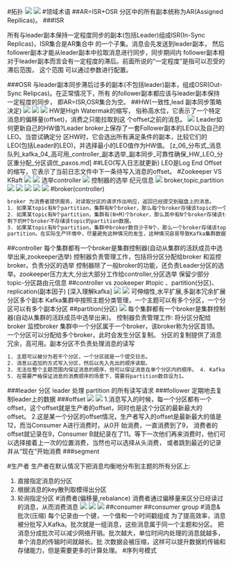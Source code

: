 #拓扑
![](.z_06_分布式_消息队列_kafka_01_关系拓扑_broker_controller_topic_partition_zookeeper_Isr_group_producer_consumer_images/8a77e2fe.png)
![](.z_06_分布式_消息队列_kafka_01_关系拓扑_broker_controller_topic_partition_zookeeper_Isr_group_producer_consumer_images/fc7b7740.png)
#领域术语
##AR=ISR+OSR
分区中的所有副本统称为AR(Assigned Repllicas)。
###ISR

所有与leader副本保持一定程度同步的副本(包括Leader)组成ISR(In-Sync Replicas)，ISR集合是AR集合中 的一个子集。消息会先发送到leader副本，
然后follower副本才能从leader副本中拉取消息进行同步，同步期间内 follower副本相对于leader副本而言会有一定程度的滞后。前面所说的“一定程度”是指可以忍受的滞后范围，
这个范围 可以通过参数进行配置。

###OSR
与leader副本同步滞后过多的副本(不包括leader)副本，组成OSR(Out-Sync Relipcas)。在正常情况下，所有 的follower副本都应该与leader副本保持一定程度的同步，
即AR=ISR,OSR集合为空。
##HW(一致性,lead 副本同步策略决定)
![](.z_06_分布式_消息队列_kafka_01_关系拓扑_broker_controller_topic_partition_zookeeper_Isr_group_producer_consumer_images/1e1e9835.png)
![](.z_06_分布式_消息队列_kafka_01_关系拓扑_broker_controller_topic_partition_zookeeper_Isr_group_producer_consumer_images/037cbf0c.png)
![](.z_06_分布式_消息队列_kafka_01_关系拓扑_broker_controller_topic_partition_zookeeper_Isr_group_producer_consumer_images/5f2b1eb0.png)
HW是High Watermak的缩写， 俗称高水位，它表示了一个特定消息的偏移量(offset)，消费之只能拉取到这 个offset之前的消息。
![](.z_06_分布式_消息队列_kafka_01_关系拓扑_broker_controller_topic_partition_zookeeper_Isr_group_producer_consumer_images/21ed9386.png)
Leader如何更新自己的HW值?Leader broker上保存了一套Follower副本的LEO以及自己的LEO。当尝试确定分
区HW时，它会选出所有满足条件的副本，比较它们的LEO(包括Leader的LEO)，并选择最小的LEO值作为HW值。
[z_06_分布式_消息队列_kafka_04_高可用_controller_副本选举_副本同步_可靠性确保_HW_LEO_分区重分配_分区调优_paxos.md]
##LEO(写入日志就更新)
LEO是Log End Offset的缩写，它表示了当前日志文件中下一条待写入消息的offset。
#Zookeeper VS KRaft
![](.z_06_分布式_消息队列_kafka_01_关系拓扑_broker_controller_topic_partition_zookeeper_Isr_group_producer_consumer_images/c2d343ba.png)
[](https://blog.csdn.net/HuoqilinHeiqiji/article/details/103072042)
![](.z_06_分布式_消息队列_kafka_01_关系拓扑_broker_controller_topic_partition_zookeeper_Isr_group_producer_consumer_images/d634d035.png)
选举controller
![](.z_06_分布式_消息队列_kafka_01_关系拓扑_broker_controller_topic_partition_zookeeper_Isr_group_producer_consumer_images/9039e649.png)
[](https://cloud.tencent.com/developer/article/1840424)
[](https://cloud.tencent.com/developer/article/1840424)
[](https://blog.csdn.net/nazeniwaresakini/article/details/116085573)
控制器的选举
纪元信息
![](.z_06_分布式_消息队列_kafka_06_zookeeper_images/4c49398d.png)
broker,topic,partition
![](.z_06_分布式_消息队列_kafka_06_zookeeper_images/d11fd954.png)
![](.z_06_分布式_消息队列_kafka_06_zookeeper_images/c50ed20e.png)
![](.z_06_分布式_消息队列_kafka_06_zookeeper_images/c094f1d3.png)
![](.z_06_分布式_消息队列_kafka_06_zookeeper_images/adbbdfbc.png)
![](.z_06_分布式_消息队列_kafka_06_zookeeper_images/8042bb00.png)
#broker(controller)
```asp
broker 为消费者提供服务，对读取分区的请求作出响应，返回已经提交到磁盘上的消息。
1. 如果某topic有N个partition，集群有N个broker，那么每个broker存储该topic的一个partition。
2. 如果某topic有N个partition，集群有(N+M)个broker，那么其中有N个broker存储该topic的一个partition，
剩下的M个broker不存储该topic的partition数据。
3. 如果某topic有N个partition，集群中broker数目少于N个，那么一个broker存储该topic的一个或多个
partition。在实际生产环境中，尽量避免这种情况的发生，这种情况容易导致Kafka集群数据不均衡。
```
##controller
每个集群都有一个broker是集群控制器(自动从集群的活跃成员中选举出来,zookeeper选举)
控制器负责管理工作，包括将分区分配给broker 和监控broker。负责分区的选举
控制器除了一般broker的功能，还负责Leader分区的选举。zookeeper压力太大,分出大部分工作给controller,分区选举
保留少部分topic-分区路由元信息
##controller vs zookeeper
[](https://cloud.tencent.com/developer/article/1688442)
#topic 、partition(分区)、replication(副本因子)
[深入理解kafka]
![](.z_06_分布式_消息队列_kafka_01_关系拓扑_broker_controller_topic_partition_zookeeper_Isr_group_producer_consumer_images/4d108b7c.png)
![](.z_06_分布式_消息队列_kafka_01_关系拓扑_broker_controller_topic_partition_Isr_group_producer_consumer_images/f1ea833d.png)
可伸缩性,水平扩展,多副本冗余扩展
分区多个副本
Kafka集群中按照主题分类管理，一个主题可以有多个分区，一个分区可以有多个副本分区
##partition(分区)
![](.z_06_分布式_消息队列_kafka_01_关系拓扑_broker_controller_topic_partition_zookeeper_Isr_group_producer_consumer_images/5fa079e0.png)
每个集群都有一个broker是集群控制器(自动从集群的活跃成员中选举出来)。 控制器负责管理工作:
将分区分配给broker 监控broker
集群中一个分区属于一个broker，该broker称为分区首领。 一个分区可以分配给多个broker，此时会发生分区复制。 
分区的复制提供了消息冗余，高可用。副本分区不负责处理消息的读写
```asp
1. 主题可以被分为若干个分区，一个分区就是一个提交日志。
2. 消息以追加的方式写入分区，然后以先入先出的顺序读取。
3. 无法在整个主题范围内保证消息的顺序，但可以保证消息在单个分区内的顺序。 4. Kafka 通过分区来实现数据冗余和伸缩性。
5. 在需要严格保证消息的消费顺序的场景下，需要将partition数目设为1。
```
###leader 分区
leader 处理 partition 的所有读写请求
###follower
定期地去复制leader上的数据
###offset
![](.z_06_分布式_消息队列_kafka_01_关系拓扑_broker_controller_topic_partition_zookeeper_Isr_group_producer_consumer_images/c5bf6830.png)
![](.z_06_分布式_消息队列_kafka_01_关系拓扑_broker_controller_topic_partition_zookeeper_Isr_group_producer_consumer_images/c3853f42.png)
1.消息写入的时候，每一个分区都有一个offset，这个offset就是生产者的offset，同时也是这个分区的最新最大的 offset。
2.这是某一个分区的offset情况，生产者写入的offset是最新最大的值是12，而当Consumer A进行消费时，从0开 始消费，一直消费到了9，
消费者的offset就记录在9，Consumer B就纪录在了11。等下一次他们再来消费时，他们可 以选择接着上一次的位置消费，当然也可以选择从头消费，
或者跳到最近的记录并从“现在”开始消费
###segment

#生产者
生产者在默认情况下把消息均衡地分布到主题的所有分区上:
1. 直接指定消息的分区
2. 根据消息的key散列取模得出分区 
3. 轮询指定分区
#消费者(偏移量,rebalance)
消费者通过偏移量来区分已经读过的消息，从而消费消息
![](.z_06_分布式_消息队列_kafka_01_关系拓扑_broker_controller_topic_partition_zookeeper_Isr_group_producer_consumer_images/3cf96467.png)
![](.z_06_分布式_消息队列_kafka_01_关系拓扑_broker_controller_topic_partition_zookeeper_Isr_group_producer_consumer_images/2e91b2b1.png)
![](.z_06_分布式_消息队列_kafka_01_关系拓扑_broker_controller_topic_partition_zookeeper_Isr_group_producer_consumer_images/392b522a.png)
##consumer
##consumer group
#消息&批次(压缩)
每个记录由一个键，一个值和一个时间戳组成
为了提高效率，消息被分批写入Kafka。批次就是一组消息，这些消息属于同一个主题和分区。
  把消息分成批次可以减少网络开销。批次越大，单位时间内处理的消息就越多，单个消息的传输时间就越⻓。批
次数据会被压缩，这样可以提升数据的传输和存储能力，但是需要更多的计算处理。
#序列号模式
